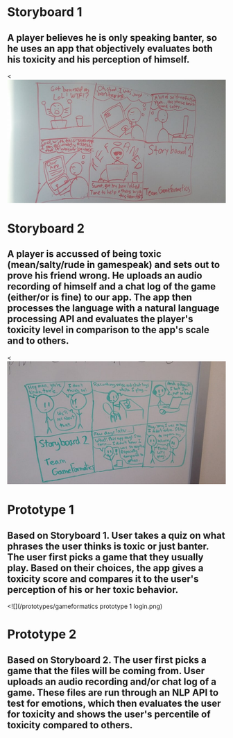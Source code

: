 # Storyboard 1
## A player believes he is only speaking banter, so he uses an app that objectively evaluates both his toxicity and his perception of himself.
<![](/prototype-storyboard/Storyboard1.jpg)

# Storyboard 2
## A player is accussed of being toxic (mean/salty/rude in gamespeak) and sets out to prove his friend wrong. He uploads an audio recording of himself and a chat log of the game (either/or is fine) to our app. The app then processes the language with a natural language processing API and evaluates the player's toxicity level in comparison to the app's scale and to others.
<![](/prototype-storyboard/Storyboard2.jpg)

# Prototype 1
## Based on Storyboard 1. User takes a quiz on what phrases the user thinks is toxic or just banter. The user first picks a game that they usually play. Based on their choices, the app gives a toxicity score and compares it to the user's perception of his or her toxic behavior.

<![](/prototypes/gameformatics prototype 1 login.png)

# Prototype 2
## Based on Storyboard 2. The user first picks a game that the files will be coming from. User uploads an audio recording and/or chat log of a game. These files are run through an NLP API to test for emotions, which then evaluates the user for toxicity and shows the user's percentile of toxicity compared to others.
